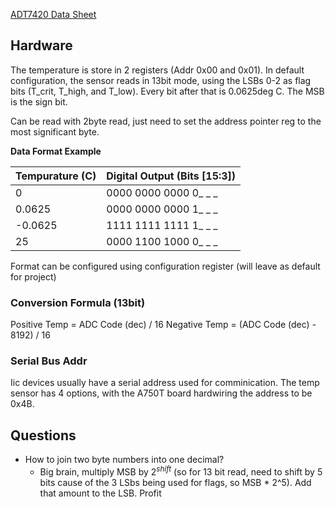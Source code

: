 [ADT7420 Data Sheet](https://www.analog.com/media/en/technical-documentation/data-sheets/ADT7420.pdf)


## Hardware

The temperature is store in 2 registers (Addr 0x00 and 0x01). In default configuration, the sensor reads in 13bit mode, using the LSBs 0-2 as flag bits (T_crit, T_high, and T_low). Every bit after that is 0.0625deg C. The MSB is the sign bit.

Can be read with 2byte read, just need to set the address pointer reg to the most significant byte.

__Data Format Example__

| Tempurature (C) | Digital Output (Bits [15:3]) |
| --------------- | ---------------------------- |
| 0               | 0000 0000 0000 0_ _ _        |
| 0.0625          | 0000 0000 0000 1_ _ _        |
| -0.0625         | 1111 1111 1111 1_ _ _        |
| 25              | 0000 1100 1000 0_ _ _        |

Format can be configured using configuration register (will leave as default for project)

### Conversion Formula (13bit)

Positive Temp = ADC Code (dec) / 16
Negative Temp = (ADC Code (dec) - 8192) / 16


### Serial Bus Addr

Iic devices usually have a serial address used for comminication. The temp sensor has 4 options, with the A750T board hardwiring the address to be 0x4B.


## Questions

- How to join two byte numbers into one decimal?
	- Big brain, multiply MSB by $2^{shift}$  (so for 13 bit read, need to shift by 5 bits cause of the 3 LSbs being used for flags, so MSB * 2^5). Add that amount to the LSB. Profit
